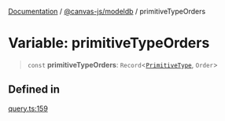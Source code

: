 [Documentation](../../../packages.md) / [@canvas-js/modeldb](../index.md) / primitiveTypeOrders

# Variable: primitiveTypeOrders

> `const` **primitiveTypeOrders**: `Record`\<[`PrimitiveType`](../type-aliases/PrimitiveType.md), `Order`\>

## Defined in

[query.ts:159](https://github.com/canvasxyz/canvas/blob/62d177fb446565afa753f83091e84331fbd47245/packages/modeldb/src/query.ts#L159)
